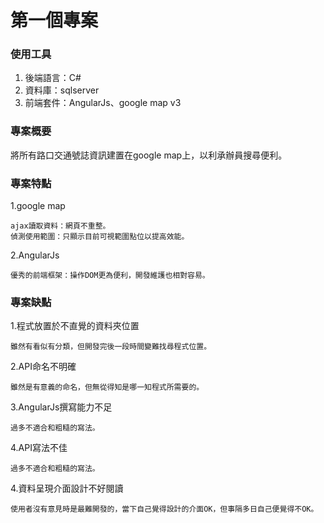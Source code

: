 # 第一個專案

### 使用工具

1.  後端語言：C#
2.  資料庫：sqlserver
3.  前端套件：AngularJs、google map v3

### 專案概要

將所有路口交通號誌資訊建置在google map上，以利承辦員搜尋便利。

### 專案特點
1.google map
``` 
ajax讀取資料：網頁不重整。
偵測使用範圍：只顯示目前可視範圍點位以提高效能。
``` 
2.AngularJs
``` 
優秀的前端框架：操作DOM更為便利，開發維護也相對容易。
``` 

### 專案缺點

1.程式放置於不直覺的資料夾位置
``` 
雖然有看似有分類，但開發完後一段時間變難找尋程式位置。
``` 
2.API命名不明確
``` 
雖然是有意義的命名，但無從得知是哪一知程式所需要的。
``` 
3.AngularJs撰寫能力不足
``` 
過多不適合和粗糙的寫法。
``` 
4.API寫法不佳
``` 
過多不適合和粗糙的寫法。
``` 
4.資料呈現介面設計不好閱讀
``` 
使用者沒有意見時是最難開發的，當下自己覺得設計的介面OK，但事隔多日自己便覺得不OK。
``` 
